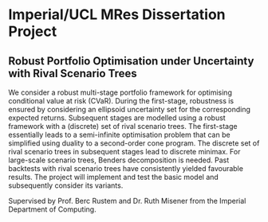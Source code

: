 # Imperial/UCL MRes Dissertation Project
## Robust Portfolio Optimisation under Uncertainty with Rival Scenario Trees

We consider a robust multi-stage portfolio framework for optimising conditional value at risk (CVaR). During the first-stage, robustness is ensured by considering an ellipsoid uncertainty set for the corresponding expected returns. Subsequent stages are modelled using a robust framework with a (discrete) set of rival scenario trees. The first-stage essentially leads to a semi-infinite optimisation problem that can be simplified using duality to a second-order cone program. The discrete set of rival scenario trees in subsequent stages lead to discrete minimax. 
For large-scale scenario trees, Benders decomposition is needed. Past backtests with rival scenario trees have consistently yielded favourable results. The project will implement and test the basic model and subsequently consider its variants. 

Supervised by Prof. Berc Rustem and Dr. Ruth Misener from the Imperial Department of Computing.

